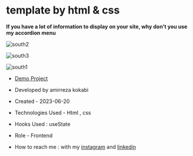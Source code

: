 # template by html & css

**If you have a lot of information to display on your site, why don't you use my accordion menu**

![south2](https://github.com/amir-ko/first-template/assets/119657835/f00ef54c-ceac-46ca-99c6-ff85e59cddcc)

![south3](https://github.com/amir-ko/first-template/assets/119657835/d09112be-9237-4938-805b-5eb49c107425)

![south1](https://github.com/amir-ko/first-template/assets/119657835/bcd464fb-00e9-4091-b133-52d21258633d)

- [Demo Project](https://amir-ko.github.io/first-template/)

- Developed by amirreza kokabi

- Created - 2023-06-20

- Technologies Used - Html , css 

- Hooks Used : useState 

- Role - Frontend

- How to reach me : with my [instagram](https://instagram.com/amirrezakokabiweb?igshid=NGExMmI2YTkyZg==
) and [linkedin](https://www.linkedin.com/in/amirreza-kokabi-ba7716143/)

